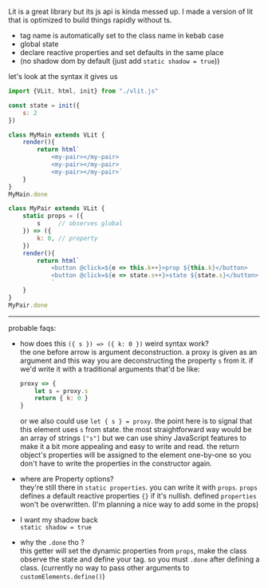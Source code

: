 Lit is a great library but its js api is kinda messed up. I made a version of 
lit that is optimized to build things rapidly without ts. 

- tag name is automatically set to the class name in kebab case 
- global state
- declare reactive properties and set defaults in the same place
- (no shadow dom by default (just add `static shadow = true`))

let's look at the syntax it gives us

```js
import {VLit, html, init} from "./vlit.js"

const state = init({
	s: 2
})

class MyMain extends VLit {
	render(){
		return html`
			<my-pair></my-pair>
			<my-pair></my-pair>
			<my-pair></my-pair>`
	}
}
MyMain.done

class MyPair extends VLit {
	static props = ({
		s 	  // observes global
	}) => ({
		k: 0, // property
	})
	render(){
		return html`
			<button @click=${e => this.k++}>prop ${this.k}</button>
			<button @click=${e => state.s++}>state ${state.s}</button> <br>
			`
	}
}
MyPair.done
```

--- 

probable faqs:  
- how does this `({ s }) => ({ k: 0 })` weird syntax work?  
	the one before arrow is argument deconstruction. a proxy is given as an 
	argument and this way you are deconstructing the property `s` from it. 
	if we'd write it with a traditional arguments that'd be like: 
	```js
	proxy => {
		let s = proxy.s
		return { k: 0 }
	}
	```
	or we also could use `let { s } = proxy`. the point here is to signal that 
	this element uses `s` from state. the most straightforward way would be an 
	array of strings `["s"]` but we can use shiny JavaScript features to make 
	it a bit more appealing and easy to write and read. the return object's
	properties will be assigned to the element one-by-one so you don't have to 
	write the properties in the constructor again.

- where are Property options?  
	they're still there in `static properties`. you can write it with `props`. 
	`props` defines a default reactive properties `{}` if it's nullish. defined 
	`properties` won't be overwritten. (I'm planning a nice way to add some in 
	the props)

- I want my shadow back  
	`static shadow = true`

- why the `.done` tho ?  
	this getter will set the dynamic properties from `props`, make the class 
	observe the state and define your tag. so you must `.done` after defining 
	a class. 
	(currently no way to pass other arguments to `customElements.define()`)